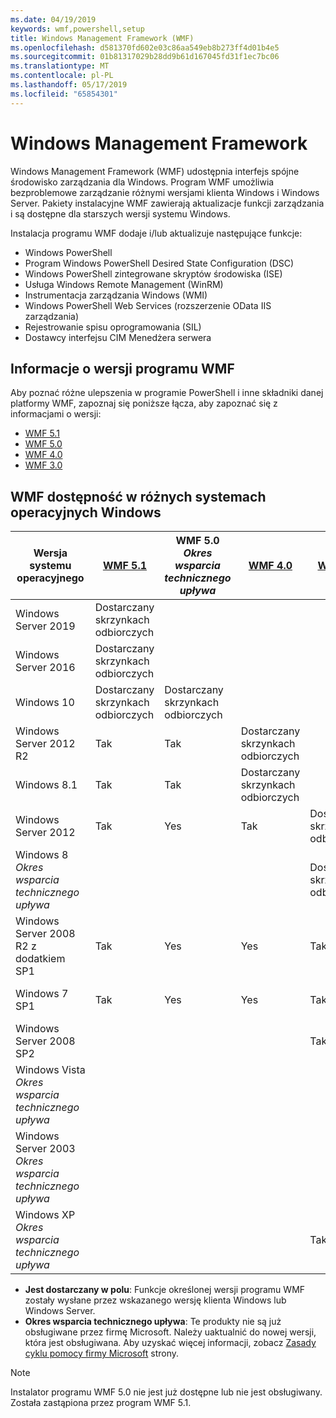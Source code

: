 ```yaml
---
ms.date: 04/19/2019
keywords: wmf,powershell,setup
title: Windows Management Framework (WMF)
ms.openlocfilehash: d581370fd602e03c86aa549eb8b273ff4d01b4e5
ms.sourcegitcommit: 01b81317029b28dd9b61d167045fd31f1ec7bc06
ms.translationtype: MT
ms.contentlocale: pl-PL
ms.lasthandoff: 05/17/2019
ms.locfileid: "65854301"
---
```

# <a name="windows-management-framework"></a>Windows Management Framework

Windows Management Framework (WMF) udostępnia interfejs spójne środowisko zarządzania dla Windows. Program WMF umożliwia bezproblemowe zarządzanie różnymi wersjami klienta Windows i Windows Server. Pakiety instalacyjne WMF zawierają aktualizacje funkcji zarządzania i są dostępne dla starszych wersji systemu Windows.

Instalacja programu WMF dodaje i/lub aktualizuje następujące funkcje:

- Windows PowerShell
- Program Windows PowerShell Desired State Configuration (DSC)
- Windows PowerShell zintegrowane skryptów środowiska (ISE)
- Usługa Windows Remote Management (WinRM)
- Instrumentacja zarządzania Windows (WMI)
- Windows PowerShell Web Services (rozszerzenie OData IIS zarządzania)
- Rejestrowanie spisu oprogramowania (SIL)
- Dostawcy interfejsu CIM Menedżera serwera

## <a name="wmf-release-notes"></a>Informacje o wersji programu WMF

Aby poznać różne ulepszenia w programie PowerShell i inne składniki danej platformy WMF, zapoznaj się poniższe łącza, aby zapoznać się z informacjami o wersji:

- [WMF 5.1](whats-new/release-notes.md#wmf-51-changes)
- [WMF 5.0](whats-new/release-notes.md#wmf-50-changes)
- [WMF 4.0](https://download.microsoft.com/download/3/D/6/3D61D262-8549-4769-A660-230B67E15B25/Windows%20Management%20Framework%204%200%20Release%20Notes.docx)
- [WMF 3.0](https://download.microsoft.com/download/E/7/6/E76850B8-DA6E-4FF5-8CCE-A24FC513FD16/WMF%203%20Release%20Notes.docx)

## <a name="wmf-availability-across-windows-operating-systems"></a>WMF dostępność w różnych systemach operacyjnych Windows

|        Wersja systemu operacyjnego         | [WMF 5.1][]  | WMF 5.0<br>*Okres wsparcia technicznego upływa* | [WMF 4.0][]  | [WMF 3.0][]  | [WMF 2.0][]  |
| --------------------------------------- | ------------ | --------------------------- | ------------ | ------------ | ------------ |
| Windows Server 2019                     | Dostarczany skrzynkach odbiorczych |                             |              |              |              |
| Windows Server 2016                     | Dostarczany skrzynkach odbiorczych |                             |              |              |              |
| Windows 10                              | Dostarczany skrzynkach odbiorczych | Dostarczany skrzynkach odbiorczych                |              |              |              |
| Windows Server 2012 R2                  | Tak          | Tak                         | Dostarczany skrzynkach odbiorczych |              |              |
| Windows 8.1                             | Tak          | Tak                         | Dostarczany skrzynkach odbiorczych |              |              |
| Windows Server 2012                     | Tak          | Yes                         | Tak          | Dostarczany skrzynkach odbiorczych |              |
| Windows 8<br>*Okres wsparcia technicznego upływa*           |              |                             |              | Dostarczany skrzynkach odbiorczych |              |
| Windows Server 2008 R2 z dodatkiem SP1              | Tak          | Yes                         | Yes          | Tak          | Dostarczany skrzynkach odbiorczych |
| Windows 7 SP1                           | Tak          | Yes                         | Yes          | Tak          | Dostarczany skrzynkach odbiorczych |
| Windows Server 2008 SP2                 |              |                             |              | Tak          | Tak          |
| Windows Vista<br>*Okres wsparcia technicznego upływa*       |              |                             |              |              | Tak          |
| Windows Server 2003<br>*Okres wsparcia technicznego upływa* |              |                             |              |              | Tak          |
| Windows XP<br>*Okres wsparcia technicznego upływa*          |              |                             |              | Tak          | Tak          |

- **Jest dostarczany w polu**: Funkcje określonej wersji programu WMF zostały wysłane przez wskazanego wersję klienta Windows lub Windows Server.
- **Okres wsparcia technicznego upływa**: Te produkty nie są już obsługiwane przez firmę Microsoft. Należy uaktualnić do nowej wersji, która jest obsługiwana. Aby uzyskać więcej informacji, zobacz [Zasady cyklu pomocy firmy Microsoft][] strony.

> [!NOTE]
> Instalator programu WMF 5.0 nie jest już dostępne lub nie jest obsługiwany. Została zastąpiona przez program WMF 5.1.

[Zasady cyklu pomocy firmy Microsoft]: https://support.microsoft.com/lifecycle
[WMF 5.1]: https://aka.ms/wmf51download
[WMF 4.0]: https://aka.ms/wmf4download
[WMF 3.0]: https://aka.ms/wmf3download
[WMF 2.0]: https://aka.ms/wmf2download

